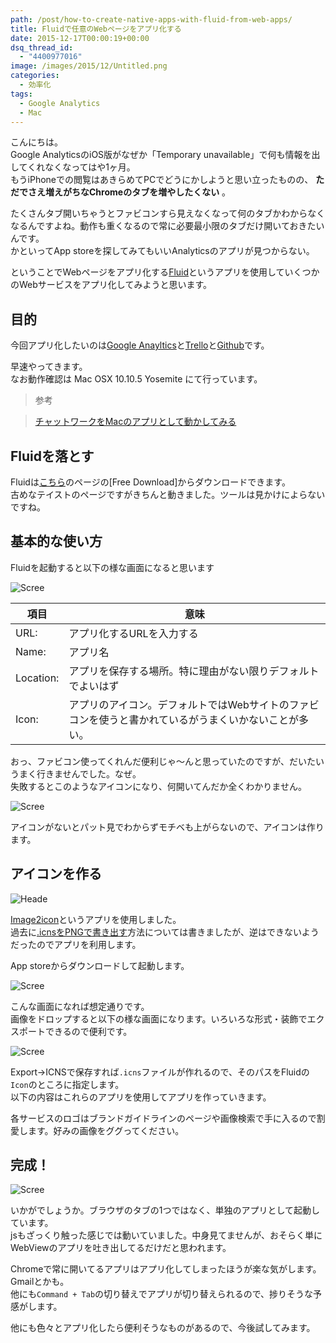 ```yaml
---
path: /post/how-to-create-native-apps-with-fluid-from-web-apps/
title: Fluidで任意のWebページをアプリ化する
date: 2015-12-17T00:00:19+00:00
dsq_thread_id:
  - "4400977016"
image: /images/2015/12/Untitled.png
categories:
  - 効率化
tags:
  - Google Analytics
  - Mac
---
```

こんにちは。  
Google AnalyticsのiOS版がなぜか「Temporary unavailable」で何も情報を出してくれなくなってはや1ヶ月。  
もうiPhoneでの閲覧はあきらめてPCでどうにかしようと思い立ったものの、 **ただでさえ増えがちなChromeのタブを増やしたくない** 。

たくさんタブ開いちゃうとファビコンすら見えなくなって何のタブかわからなくなるんですよね。動作も重くなるので常に必要最小限のタブだけ開いておきたいんです。  
かといってApp storeを探してみてもいいAnalyticsのアプリが見つからない。

ということでWebページをアプリ化する[Fluid]()というアプリを使用していくつかのWebサービスをアプリ化してみようと思います。

<!--more-->

目的
----------------------------------------

今回アプリ化したいのは[Google Anayltics](https://www.google.com/analytics/)と[Trello](https://trello.com/)と[Github](https://github.com/)です。

早速やってきます。  
なお動作確認は Mac OSX 10.10.5 Yosemite にて行っています。

> 参考
    
> [チャットワークをMacのアプリとして動かしてみる](http://qiita.com/masarufuruya/items/8117c26859c4d41d482f)

Fluidを落とす
----------------------------------------

Fluidは[こちら](http://fluidapp.com/)のページの[Free Download]からダウンロードできます。  
古めなテイストのページですがきちんと動きました。ツールは見かけによらないですね。

基本的な使い方
----------------------------------------

Fluidを起動すると以下の様な画面になると思います

  

![Scree](/images/2015/12/Screen-Shot-2015-12-14-at-3.55.25-AM.png)



| 項目        | 意味                                                   |
| --------- | ---------------------------------------------------- |
| URL:      | アプリ化するURLを入力する                                       |
| Name:     | アプリ名                                                 |
| Location: | アプリを保存する場所。特に理由がない限りデフォルトでよいはず                       |
| Icon:     | アプリのアイコン。デフォルトではWebサイトのファビコンを使うと書かれているがうまくいかないことが多い。 |

おっ、ファビコン使ってくれんだ便利じゃ〜んと思っていたのですが、だいたいうまく行きませんでした。なぜ。  
失敗するとこのようなアイコンになり、何開いてんだか全くわかりません。

  

![Scree](/images/2015/12/Screen-Shot-2015-12-14-at-3.58.36-AM.png)



アイコンがないとパット見でわからずモチベも上がらないので、アイコンは作ります。

アイコンを作る
----------------------------------------

  

![Heade](/images/2015/12/2ccae8abad198c3d70a0c855fd6cc643.png)



[Image2icon](http://www.img2icnsapp.com/)というアプリを使用しました。  
過去に[.icnsをPNGで書き出す](/post/convert-icns-to-png/)方法については書きましたが、逆はできないようだったのでアプリを利用します。

App storeからダウンロードして起動します。

  

![Scree](/images/2015/12/Screen-Shot-2015-12-14-at-4.02.26-AM.png)



こんな画面になれば想定通りです。  
画像をドロップすると以下の様な画面になります。いろいろな形式・装飾でエクスポートできるので便利です。

  

![Scree](/images/2015/12/Screen-Shot-2015-12-14-at-4.06.07-AM.png)



Export→ICNSで保存すれば`.icns`ファイルが作れるので、そのパスをFluidの`Icon`のところに指定します。  
以下の内容はこれらのアプリを使用してアプリを作っていきます。

各サービスのロゴはブランドガイドラインのページや画像検索で手に入るので割愛します。好みの画像をググってください。

完成！
----------------------------------------

  

![Scree](/images/2015/12/Screen-Shot-2015-12-14-at-4.14.58-AM.png)



いかがでしょうか。ブラウザのタブの1つではなく、単独のアプリとして起動しています。  
jsもざっくり触った感じでは動いていました。中身見てませんが、おそらく単にWebViewのアプリを吐き出してるだけだと思われます。

Chromeで常に開いてるアプリはアプリ化してしまったほうが楽な気がします。Gmailとかも。  
他にも`Command + Tab`の切り替えでアプリが切り替えられるので、捗りそうな予感がします。

他にも色々とアプリ化したら便利そうなものがあるので、今後試してみます。

<div style="font-size:0px;height:0px;line-height:0px;margin:0;padding:0;clear:both">
</div>